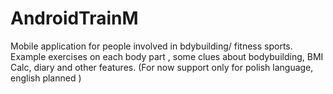 # AndroidTrainM
Mobile application for people involved in bdybuilding/ fitness sports.
Example exercises on each body part , some clues about bodybuilding, BMI Calc, diary and other features.
(For now support only for polish language, english planned )
